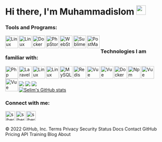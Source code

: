 # Hi there, I'm Muhammadislom <img src="https://media.giphy.com/media/hvRJCLFzcasrR4ia7z/giphy.gif" width="30px"></a>
### Tools and Programs:
[<img align="left" alt="Linux" width="40px" src="https://github.com/siberfx/siberfx/raw/main/icons/linux.gif" />][linux]
[<img align="left" alt="Linux Ubuntu" width="40px" src="https://github.com/siberfx/siberfx/raw/main/icons/ubuntu.jpg" />][ubuntu]
[<img align="left" alt="Docker" width="40px" src="https://github.com/siberfx/siberfx/raw/main/icons/docker.png" />][docker]
[<img align="left" alt="PhpStorm" width="40px" src="[https://github.com/siberfx/siberfx/raw/main/icons/phpstorm.png](https://ru.wikipedia.org/wiki/WebStorm#/media/%D0%A4%D0%B0%D0%B9%D0%BB:WebStorm_Icon.svg)" />][phpstorm]
[<img align="left" alt="WebStorm" width="40px" src="https://github.com/siberfx/siberfx/raw/main/icons/webstorm.png" />][webstorm]
[<img align="left" alt="Sublime" width="40px" src="https://github.com/siberfx/siberfx/raw/main/icons/sublimetext.png" />][sublime]
[<img align="left" alt="PostMan" width="40px" src="https://github.com/siberfx/siberfx/raw/main/icons/postman.png" />][postman]
<br />
### Technologies I am familiar with:
[<img align="left" alt="Php" width="40px" src="https://github.com/siberfx/siberfx/raw/main/icons/php.jpg" />][php]
[<img align="left" alt="Laravel" width="40px" src="https://github.com/siberfx/siberfx/raw/main/icons/laravel.png" />][laravel]
[<img align="left" alt="Linux Terminal" width="40px" src="https://cdn-icons-png.flaticon.com/512/5064/5064876.png" />][shell]
[<img align="left" alt="Linux Shell" width="40px" src="https://github.com/siberfx/siberfx/raw/main/icons/terminal.png" />][shell]
[<img align="left" alt="MySQL" width="40px" src="https://github.com/siberfx/siberfx/raw/main/icons/mysql.png" />][mysql]
[<img align="left" alt="Redis" width="40px" src="https://github.com/siberfx/siberfx/raw/main/icons/redis.png" />][redis]
[<img align="left" alt="Vue" width="40px" src="https://github.com/siberfx/siberfx/raw/main/icons/apache.png" />][apache]
[<img align="left" alt="Vue" width="40px" src="https://pics.freeicons.io/uploads/icons/png/2377737431551941711-512.png" />][nginx]
[<img align="left" alt="Docker" width="40px" src="https://cdn-icons-png.flaticon.com/512/919/919840.png" />][composer]
[<img align="left" alt="Npm" width="40px" src="https://github.com/siberfx/siberfx/raw/main/icons/npm.png" />][npm]
[<img align="left" alt="Vue" width="40px" src="https://cdn-icons-png.flaticon.com/512/59/59137.png" />][wordpress]
[<img align="left" alt="Vue" width="40px" src="https://github.com/siberfx/siberfx/raw/main/icons/vue.png" />][vue]

<br />
<br />

![](https://github-profile-summary-cards.vercel.app/api/cards/profile-details?username=Muhammadislom&theme=solarized_dark)
![](https://github-profile-summary-cards.vercel.app/api/cards/most-commit-language?username=Muhammadislom&theme=solarized_dark)
![](https://github-profile-summary-cards.vercel.app/api/cards/repos-per-language?username=Muhammadislom&theme=solarized_dark)
<br />
[![Selim's GitHub stats](https://github-readme-stats.vercel.app/api?username=Muhammadislom&count_private=true&show_icons=true&theme=dracula)](https://github.com/siberfx/github-readme-stats)
<br />

[comment]: <![](https://github-profile-summary-cards.vercel.app/api/cards/stats?username=Muhammadislom&theme=solarized_dark)>
[comment]: <![](https://github-profile-summary-cards.vercel.app/api/cards/productive-time?username=Muhammadislom&theme=solarized_dark)>



### Connect with me:

[<img align="left" alt="siberfx | E-mail" width="30px" src="https://github.com/siberfx/siberfx/raw/main/icons/envelope.gif" />][email]
[<img align="left" alt="siberfx | Telegram" width="30px" src="https://github.com/siberfx/siberfx/raw/main/icons/telegram.gif" />][telegram]

[<img align="left" alt="siberfx | Instagram" width="30px" src="https://github.com/siberfx/siberfx/raw/main/icons/instagram.gif" />][instagram]

<br />

[email]: mailto:islom.pr@gmail.com
[telegram]: https://t.me/Eshonqulov_Muhammadislom
[instagram]: https://www.instagram.com/muhammadislom_eshonqulov/

[laravel]: https://laravel.com
[symfony]: https://symfony.com
[linux]: https://www.linux.org
[ubuntu]: https://ubuntu.com
[npm]: https://www.npmjs.com
[php]: https://www.php.net
[mysql]: https://www.mysql.com
[redis]: https://redis.io
[bootstrap]: https://getbootstrap.com
[html5]: https://www.w3schools.com/html
[css3]: https://www.w3schools.com/css
[v3c]: https://www.w3.org
[vue]: https://vuejs.org
[docker]: https://docker.com
[shell]: https://ubuntu.com/tutorials/command-line-for-beginners
[postman]: https://postman.com
[sublime]: https://www.sublimetext.com/
[webstorm]: https://www.jetbrains.com/webstorm/
[phpstorm]: https://www.jetbrains.com/phpstorm/
[terminal]: https://cocalc.com/doc/terminal.html

[pusher]: https://pusher.com/
[apache]: https://www.apache.org/
[nginx]: https://nginx.org/ru/
[composer]: https://getcomposer.org/
[wordpress]: https://wordpress.com/ru/
<br />
© 2022 GitHub, Inc.
Terms
Privacy
Security
Status
Docs
Contact GitHub
Pricing
API
Training
Blog
About

<!--- ### Hi there, I'm <a href="https://muhammadislom.ru/" target="_blank">Muhammadislom</a> 👋

![](https://github-profile-summary-cards.vercel.app/api/cards/profile-details?username=Muhammadislom&theme=solarized_dark)
![](https://github-profile-summary-cards.vercel.app/api/cards/most-commit-language?username=Muhammadislom&theme=solarized_dark)
![](https://github-profile-summary-cards.vercel.app/api/cards/repos-per-language?username=Muhammadislom&theme=solarized_dark)
![](https://github-profile-summary-cards.vercel.app/api/cards/stats?username=Muhammadislom&theme=solarized_dark)
![](https://github-profile-summary-cards.vercel.app/api/cards/productive-time?username=Muhammadislom&theme=solarized_dark)




**Muhammadislom/Muhammadislom** is a ✨ _special_ ✨ repository because its `README.md` (this file) appears on your GitHub profile.

Here are some ideas to get you started:

- 🔭 I’m currently working on ...
- 🌱 I’m currently learning ...
- 👯 I’m looking to collaborate on ...
- 🤔 I’m looking for help with ...
- 💬 Ask me about ...
- 📫 How to reach me: ...
- 😄 Pronouns: ...
- ⚡ Fun fact: ...
-->
